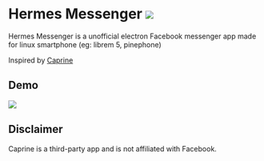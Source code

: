 # Hermes Messenger  ![](https://github.com/MrBn100ful/Hermes-Messenger/blob/master/build/icons/64x64.png)
Hermes Messenger is a unofficial electron Facebook messenger app made for linux smartphone (eg: librem 5, pinephone)

Inspired by [Caprine](https://github.com/sindresorhus/caprine)

## Demo

![](https://github.com/MrBn100ful/Hermes-Messenger/blob/master/demo.gif)


## Disclaimer

Caprine is a third-party app and is not affiliated with Facebook.

